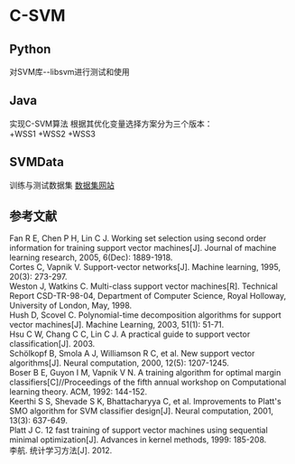 # C-SVM

## Python
对SVM库--libsvm进行测试和使用

## Java
实现C-SVM算法
根据其优化变量选择方案分为三个版本：  
+WSS1
+WSS2
+WSS3

## SVMData
训练与测试数据集
[数据集网站](https://www.csie.ntu.edu.tw/~cjlin/libsvmtools/datasets/)

## 参考文献
Fan R E, Chen P H, Lin C J. Working set selection using second order information for training support vector machines[J]. Journal of machine learning research, 2005, 6(Dec): 1889-1918.  
Cortes C, Vapnik V. Support-vector networks[J]. Machine learning, 1995, 20(3): 273-297.  
Weston J, Watkins C. Multi-class support vector machines[R]. Technical Report CSD-TR-98-04, Department of Computer Science, Royal Holloway, University of London, May, 1998.  
Hush D, Scovel C. Polynomial-time decomposition algorithms for support vector machines[J]. Machine Learning, 2003, 51(1): 51-71.  
Hsu C W, Chang C C, Lin C J. A practical guide to support vector classification[J]. 2003.  
Schölkopf B, Smola A J, Williamson R C, et al. New support vector algorithms[J]. Neural computation, 2000, 12(5): 1207-1245.  
Boser B E, Guyon I M, Vapnik V N. A training algorithm for optimal margin classifiers[C]//Proceedings of the fifth annual workshop on Computational learning theory. ACM, 1992: 144-152.  
Keerthi S S, Shevade S K, Bhattacharyya C, et al. Improvements to Platt's SMO algorithm for SVM classifier design[J]. Neural computation, 2001, 13(3): 637-649.  
Platt J C. 12 fast training of support vector machines using sequential minimal optimization[J]. Advances in kernel methods, 1999: 185-208.  
李航. 统计学习方法[J]. 2012.

